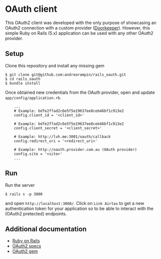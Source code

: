# OAuth client
This OAuth2 client was developed with the only purpose of showcasing an OAuth2 connection with a custom provider ([Doorkeeper](https://github.com/doorkeeper-gem/doorkeeper)). However, this simple Ruby on Rails (5.x) application can be used with any other OAuth2 provider.

## Setup

Clone this repository and install any missing gem

```
$ git clone git@github.com:andrearampin/rails_oauth.git
$ cd rails_oauth
$ bundle install
```

Once obtained new credentials from the OAuth provider, open and update `app/config/application.rb`.

```
    ...
    # Example: bdfe2ffad2c6e5f5e19637ee8ceb46bf1c913e2
    config.client_id = '<client_id>'

    # Example: bdfe2ffad2c6e5f5e19637ee8ceb46bf1c913e2
    config.client_secret = '<client_secret>'

    # Example: http://lvh.me:3001/oauth/callback
    config.redirect_uri = '<redirect_uri>'

    # Example: http://oauth.provider.com.au (OAuth provider)
    config.site = '<site>'
    ...
```

## Run

Run the server
```
$ rails s -p 3000
```

and open `http://localhost:3000/`. Click on `Link Airtax` to get a new authentication token for your application so to be able to interact with the (OAuth2 pretected) endpoints.

## Additional documentation
- [Ruby on Rails](http://rubyonrails.org/)
- [OAuth2 specs](https://oauth.net/2/)
- [OAuth2 gem](https://github.com/oauth-xx/oauth2)
